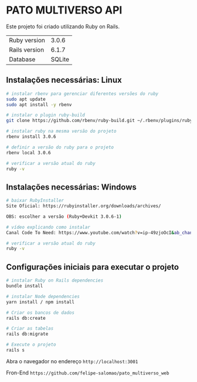 # PATO MULTIVERSO API

Este projeto foi criado utilizando Ruby on Rails.

<table>
  <tr>
    <td>Ruby version</td>
    <td>
      3.0.6
    </td>
  </tr>
  <tr>
    <td>Rails version</td>
    <td>
      6.1.7
    </td>
  </tr>
  <tr>
    <td>Database</td>
    <td>
      SQLite
    </td>
  </tr>
</table>

## Instalações necessárias: Linux

```bash
# instalar rbenv para gerenciar diferentes versões do ruby
sudo apt update
sudo apt install -y rbenv

# instalar o plugin ruby-build
git clone https://github.com/rbenv/ruby-build.git ~/.rbenv/plugins/ruby-build

# instalar ruby na mesma versão do projeto
rbenv install 3.0.6

# definir a versão do ruby para o projeto
rbenv local 3.0.6

# verificar a versão atual do ruby
ruby -v
```

## Instalações necessárias: Windows

```bash
# baixar RubyInstaller 
Site Oficial: https://rubyinstaller.org/downloads/archives/

OBS: escolher a versão (Ruby+Devkit 3.0.6-1)

# vídeo explicando como instalar
Canal Code To Need: https://www.youtube.com/watch?v=ip-49zjoOcI&ab_channel=CodeToNeed

# verificar a versão atual do ruby
ruby -v
```

## Configurações iniciais para executar o projeto

```bash
# instalar Ruby on Rails dependencies
bundle install

# instalar Node dependencies
yarn install / npm install

# Criar os bancos de dados
rails db:create

# Criar as tabelas
rails db:migrate

# Execute o projeto
rails s
```

Abra o navegador no endereço `http://localhost:3001`

Fron-End `https://github.com/felipe-salomao/pato_multiverso_web`
